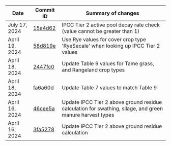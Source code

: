 | Date | Commit ID | Summary of changes |
| -------- | ------- | ------- |
| July 17, 2024 | [15a4d62](https://github.com/holos-aafc/Holos/commit/15a4d6237226b86242c4d2a1899de8939022c8fd) | IPCC Tier 2 active pool decay rate check (value cannot be greater than 1) |
| April 19, 2024 | [58d819e](https://github.com/holos-aafc/Holos/commit/58d819e6275ec9fa8ed40f5a3d759c3e521f225f) | Use Rye values for cover crop type 'RyeSecale' when looking up IPCC Tier 2 values |
| April 18, 2024 | [2447fc0](https://github.com/holos-aafc/Holos/commit/2447fc0f16a37a7a7dcdcc55b516a2f466a4a08f) | Update Table 9 values for Tame grass, and Rangeland crop types |
| April 18, 2024 | [fa6a60d](https://github.com/holos-aafc/Holos/commit/fa6a60deff7174f964ce56e76410221e8005f427) | Update Table 7 values to match Table 9 |
| April 16, 2024 | [46cee5a](https://github.com/holos-aafc/Holos/commit/46cee5aa16e17311cdf87a652374dd1b50b2866f) | Update IPCC Tier 2 above ground residue calculation for swathing, silage, and green manure harvest types |
| April 16, 2024 | [3fa5278](https://github.com/holos-aafc/Holos/commit/3fa527894e1e805b190a2480be8decf687d05b27) | Update IPCC Tier 2 above ground residue calculation |
